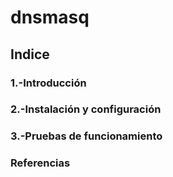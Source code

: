 # dnsmasq
## Indice
### 1.-Introducción
### 2.-Instalación y configuración
### 3.-Pruebas de funcionamiento
### Referencias
